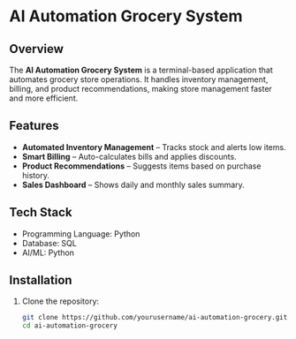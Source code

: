 # AI Automation Grocery System

## Overview
The **AI Automation Grocery System** is a terminal-based application that automates grocery store operations. It handles inventory management, billing, and product recommendations, making store management faster and more efficient.

## Features
- **Automated Inventory Management** – Tracks stock and alerts low items.  
- **Smart Billing** – Auto-calculates bills and applies discounts.  
- **Product Recommendations** – Suggests items based on purchase history.  
- **Sales Dashboard** – Shows daily and monthly sales summary.

## Tech Stack
- Programming Language: Python  
- Database: SQL  
- AI/ML: Python 

## Installation
1. Clone the repository:
   ```bash
   git clone https://github.com/yourusername/ai-automation-grocery.git
   cd ai-automation-grocery
